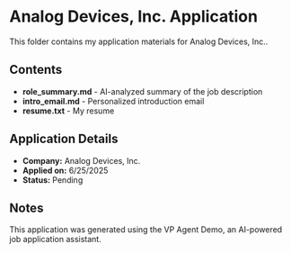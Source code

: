 # Analog Devices, Inc. Application

This folder contains my application materials for Analog Devices, Inc..

## Contents
- **role_summary.md** - AI-analyzed summary of the job description
- **intro_email.md** - Personalized introduction email
- **resume.txt** - My resume

## Application Details
- **Company:** Analog Devices, Inc.
- **Applied on:** 6/25/2025
- **Status:** Pending

## Notes
This application was generated using the VP Agent Demo, an AI-powered job application assistant.

